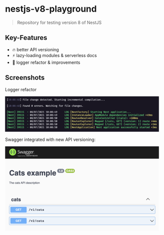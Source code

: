 # nestjs-v8-playground

> Repository for testing version 8 of NestJS

## Key-Features

- 🔥 better API versioning
- ⚡ lazy-loading modules & serverless docs
- 🍒 logger refactor & improvements

## Screenshots

Logger refactor

![Logs](docs/assets/logs.png)

Swagger integrated with new API versioning:

![Logs](docs/assets/swagger.png)
